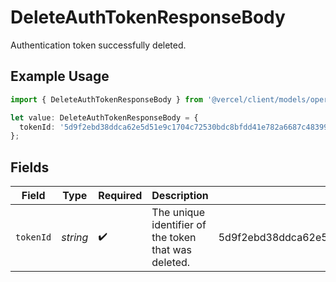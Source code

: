 # DeleteAuthTokenResponseBody

Authentication token successfully deleted.

## Example Usage

```typescript
import { DeleteAuthTokenResponseBody } from '@vercel/client/models/operations';

let value: DeleteAuthTokenResponseBody = {
  tokenId: '5d9f2ebd38ddca62e5d51e9c1704c72530bdc8bfdd41e782a6687c48399e8391',
};
```

## Fields

| Field     | Type     | Required           | Description                                          | Example                                                          |
| --------- | -------- | ------------------ | ---------------------------------------------------- | ---------------------------------------------------------------- |
| `tokenId` | _string_ | :heavy_check_mark: | The unique identifier of the token that was deleted. | 5d9f2ebd38ddca62e5d51e9c1704c72530bdc8bfdd41e782a6687c48399e8391 |
